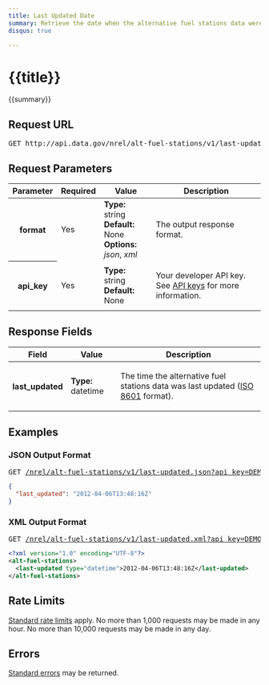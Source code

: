 ```yaml
---
title: Last Updated Date
summary: Retrieve the date when the alternative fuel stations data were last updated.
disqus: true

---
```


# {{title}}
{{summary}}

<ul id="toc"></ul>

## Request URL

<pre>GET http://api.data.gov/nrel/alt-fuel-stations/v1/last-updated<em>.format?parameters</em></pre>

## Request Parameters



<table border="0" cellpadding="0" cellspacing="0" class="doc-parameters">
  <thead>
    <tr>
      <th class="doc-parameters-name" scope="col">Parameter</th>
      <th class="doc-parameters-required" scope="col">Required</th>
      <th class="doc-parameters-value" scope="col">Value</th>
      <th class="doc-parameters-description" scope="col">Description</th>
    </tr>
  </thead>
  <tbody>
    <tr>
      <th class="doc-parameter-name" scope="row">format</th>
      <td class="doc-parameter-required">Yes</td>
      <td class="doc-parameter-value">
        <div class="doc-parameter-value-field">
          <strong>Type:</strong> string
        </div>
        <div class="doc-parameter-value-field">
          <strong>Default:</strong> None
        </div>
        <div class="doc-parameter-value-field">
          <strong>Options:</strong> <em>json</em>, <em>xml</em>
        </div>
      </td>
      <td class="doc-parameter-description">
        <p>The output response format.</p>
      </td>
    </tr>
    <tr>
      <th class="doc-parameter-name" scope="row">api_key</th>
      <td class="doc-parameter-required">Yes</td>
      <td class="doc-parameter-value">
        <div class="doc-parameter-value-field">
          <strong>Type:</strong> string
        </div>
        <div class="doc-parameter-value-field">
          <strong>Default:</strong> None
        </div>
      </td>
      <td class="doc-parameter-description">
        <p>Your developer API key. See <a href="/doc/api-key">API keys</a> for more information.</p>
      </td>
    </tr>
  </tbody>
</table>

## Response Fields



<table border="0" cellpadding="0" cellspacing="0" class="doc-parameters">
  <thead>
    <tr>
      <th class="doc-parameters-name" scope="col">Field</th>
      <th class="doc-parameters-value" scope="col">Value</th>
      <th class="doc-parameters-description" scope="col">Description</th>
    </tr>
  </thead>
  <tbody>
    <tr>
      <th class="doc-parameter-name" scope="row">last_updated</th>
      <td class="doc-parameter-value">
        <div class="doc-parameter-value-field">
          <strong>Type:</strong> datetime
        </div>
        <div class="doc-parameter-value-field"></div>
      </td>
      <td class="doc-parameter-description">
        <p>The time the alternative fuel stations data was last updated (<a href="http://en.wikipedia.org/wiki/ISO_8601">ISO 8601</a> format).</p>
      </td>
    </tr>
  </tbody>
</table>

## Examples

### JSON Output Format

<pre>GET <a href="/nrel/alt-fuel-stations/v1/last-updated.json?api_key=DEMO_KEY">/nrel/alt-fuel-stations/v1/last-updated.json?api_key=DEMO_KEY</a></pre>

```json
{
  "last_updated": "2012-04-06T13:48:16Z"
}
```

### XML Output Format

<pre>GET <a href="/nrel/alt-fuel-stations/v1/last-updated.xml?api_key=DEMO_KEY">/nrel/alt-fuel-stations/v1/last-updated.xml?api_key=DEMO_KEY</a></pre>

```xml
<?xml version="1.0" encoding="UTF-8"?>
<alt-fuel-stations>
  <last-updated type="datetime">2012-04-06T13:48:16Z</last-updated>
</alt-fuel-stations>
```

## Rate Limits

[Standard rate limits](/docs/rate-limits) apply. No more than 1,000 requests may be made in any hour. No more than 10,000 requests may be made in any day.

## Errors

[Standard errors](/docs/errors) may be returned.
